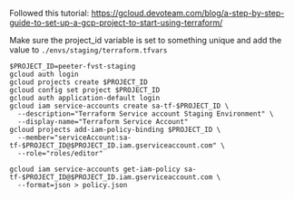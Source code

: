 Followed this tutorial: https://gcloud.devoteam.com/blog/a-step-by-step-guide-to-set-up-a-gcp-project-to-start-using-terraform/

Make sure the project_id variable is set to something unique and add the value to `./envs/staging/terraform.tfvars`

```shell
$PROJECT_ID=peeter-fvst-staging
gcloud auth login
gcloud projects create $PROJECT_ID
gcloud config set project $PROJECT_ID
gcloud auth application-default login
gcloud iam service-accounts create sa-tf-$PROJECT_ID \
  --description="Terraform Service account Staging Environment" \
  --display-name="Terraform Service Account"
gcloud projects add-iam-policy-binding $PROJECT_ID \
  --member="serviceAccount:sa-tf-$PROJECT_ID@$PROJECT_ID.iam.gserviceaccount.com" \
  --role="roles/editor"
```

```shell
gcloud iam service-accounts get-iam-policy sa-tf-$PROJECT_ID@$PROJECT_ID.iam.gserviceaccount.com \
  --format=json > policy.json
```
